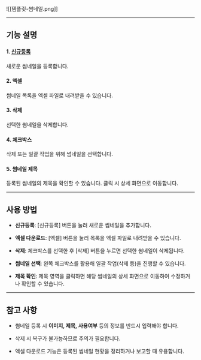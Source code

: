 ![[템플릿-썸네일.png]]

---
## 기능 설명

#### 1. [신규등록](썸네일-신규등록.md)

새로운 썸네일을 등록합니다.

#### 2. 엑셀

썸네일 목록을 엑셀 파일로 내려받을 수 있습니다.

#### 3. 삭제

선택한 썸네일을 삭제합니다.

#### 4. 체크박스

삭제 또는 일괄 작업을 위해 썸네일을 선택합니다.

#### 5. 썸네일 제목

등록된 썸네일의 제목을 확인할 수 있습니다. 클릭 시 상세 화면으로 이동합니다.

---

## 사용 방법

- **신규등록**: [신규등록] 버튼을 눌러 새로운 썸네일을 추가합니다.
    
- **엑셀 다운로드**: [엑셀] 버튼을 눌러 목록을 엑셀 파일로 내려받을 수 있습니다.
    
- **삭제**: 체크박스를 선택한 후 [삭제] 버튼을 누르면 선택한 썸네일이 삭제됩니다.
    
- **썸네일 선택**: 왼쪽 체크박스를 활용해 일괄 작업(삭제 등)을 진행할 수 있습니다.
    
- **제목 확인**: 제목 영역을 클릭하면 해당 썸네일의 상세 화면으로 이동하여 수정하거나 확인할 수 있습니다.
    

---

## 참고 사항

- 썸네일 등록 시 **이미지, 제목, 사용여부** 등의 정보를 반드시 입력해야 합니다.
    
- 삭제 시 복구가 불가능하므로 주의가 필요합니다.
    
- 엑셀 다운로드 기능은 등록된 썸네일 현황을 정리하거나 보고할 때 유용합니다.